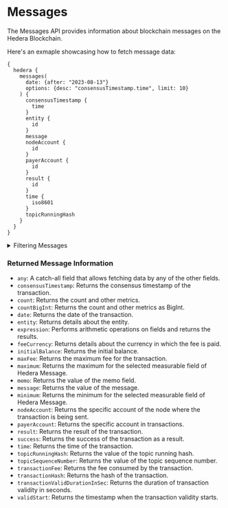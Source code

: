 # Messages

The Messages API provides information about blockchain messages on the Hedera Blockchain.

Here's an exmaple showcasing how to fetch message data:

```
{
  hedera {
    messages(
      date: {after: "2023-08-13"}
      options: {desc: "consensusTimestamp.time", limit: 10}
    ) {
      consensusTimestamp {
        time
      }
      entity {
        id
      }
      message
      nodeAccount {
        id
      }
      payerAccount {
        id
      }
      result {
        id
      }
      time {
        iso8601
      }
      topicRunningHash
    }
  }
}
```

<details>

<summary>Filtering Messages</summary>

You can filter blockchain messages using the following arguments:

-   `any`: A field for filtering using any of the other fields.
-   `date`: Filter by the date of the transaction.
-   `entityType`: Filter by entity type.
-   `nodeAccont`: Filter by the specific account of the node where the transaction is being sent.
-   `options`: Filter data by sorting, ordering, and constraining.
-   `payerAccount`: Filter by a specific account in the transaction.
-   `result`: Filter by the transaction result.
-   `success`: Filter by the success of the transactions.
-   `transactionHash`: Filter by the hash of the transaction where the message is involved.
-   `transactionRunningHash`: Filter by the transaction running hash.

</details>

### Returned Message Information

-   `any`: A catch-all field that allows fetching data by any of the other fields.
-   `consensusTimestamp`: Returns the consensus timestamp of the transaction.
-   `count`: Returns the count and other metrics.
-   `countBigInt`: Returns the count and other metrics as BigInt.
-   `date`: Returns the date of the transaction.
-   `entity`: Returns details about the entity.
-   `expression`: Performs arithmetic operations on fields and returns the results.
-   `feeCurrency`: Returns details about the currency in which the fee is paid.
-   `initialBalance`: Returns the initial balance.
-   `maxFee`: Returns the maximum fee for the transaction.
-   `maximum`: Returns the maximum for the selected measurable field of Hedera Message.
-   `memo`: Returns the value of the memo field.
-   `message`: Returns the value of the message.
-   `minimum`: Returns the minimum for the selected measurable field of Hedera Message.
-   `nodeAccount`: Returns the specific account of the node where the transaction is being sent.
-   `payerAccount`: Returns the specific account in transactions.
-   `result`: Returns the result of the transaction.
-   `success`: Returns the success of the transaction as a result.
-   `time`: Returns the time of the transaction.
-   `topicRunningHash`: Returns the value of the topic running hash.
-   `topicSequenceNumber`: Returns the value of the topic sequence number.
-   `transactionFee`: Returns the fee consumed by the transaction.
-   `transactionHash`: Returns the hash of the transaction.
-   `transactionValidDurationInSec`: Returns the duration of transaction validity in seconds.
-   `validStart`: Returns the timestamp when the transaction validity starts.
